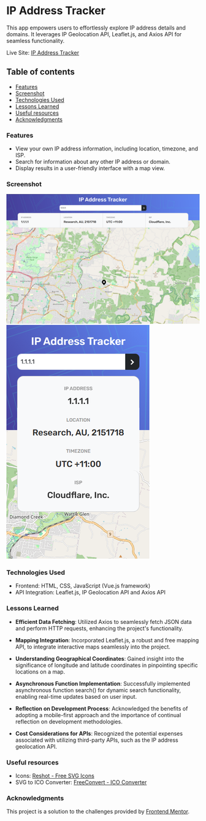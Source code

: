 # IP Address Tracker

This app empowers users to effortlessly explore IP address details and domains. It leverages IP Geolocation API, Leaflet.js, and Axios API for seamless functionality.

Live Site: [IP Address Tracker](https://sushcod3.github.io/ip-address-tracker/)

## Table of contents

- [Features](#features)
- [Screenshot](#screenshot)
- [Technologies Used](#technologies-used)
- [Lessons Learned](#lessons-learned)
- [Useful resources](#useful-resources)
- [Acknowledgments](#acknowledgments)

### Features

- View your own IP address information, including location, timezone, and ISP.
- Search for information about any other IP address or domain.
- Display results in a user-friendly interface with a map view.

### Screenshot

![desktop](./images/screenshot-desktop.png)
![mobile](./images/screenshot-mobile.png)

### Technologies Used

- Frontend: HTML, CSS, JavaScript (Vue.js framework)
- API Integration: Leaflet.js, IP Geolocation API and Axios API
  
### Lessons Learned

- **Efficient Data Fetching**: Utilized Axios to seamlessly fetch JSON data and perform HTTP requests, enhancing the project's functionality.

- **Mapping Integration**: Incorporated Leaflet.js, a robust and free mapping API, to integrate interactive maps seamlessly into the project.

- **Understanding Geographical Coordinates**: Gained insight into the significance of longitude and latitude coordinates in pinpointing specific locations on a map.

- **Asynchronous Function Implementation**: Successfully implemented asynchronous function search() for dynamic search functionality, enabling real-time updates based on user input.

- **Reflection on Development Process**: Acknowledged the benefits of adopting a mobile-first approach and the importance of continual reflection on development methodologies.

- **Cost Considerations for APIs**: Recognized the potential expenses associated with utilizing third-party APIs, such as the IP address geolocation API.

### Useful resources

- Icons: [Reshot - Free SVG Icons](https://www.reshot.com/)
- SVG to ICO Converter: [FreeConvert - ICO Converter](https://www.freeconvert.com/ico-converter)

### Acknowledgments

This project is a solution to the challenges provided by [Frontend Mentor](https://www.frontendmentor.io/solutions/ip-address-tracker-vuejs-leafletjs-and-axios-YBwPaYYv5s).
